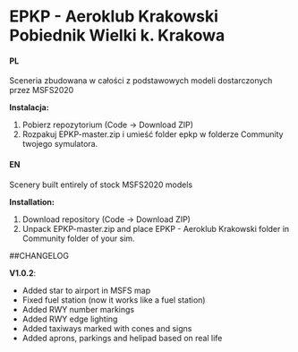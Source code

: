 # EPKP - Aeroklub Krakowski Pobiednik Wielki k. Krakowa

#### PL
Sceneria zbudowana w całości z podstawowych modeli dostarczonych przez MSFS2020

**Instalacja:** 
1. Pobierz repozytorium (Code -> Download ZIP)
2. Rozpakuj EPKP-master.zip i umieść folder epkp w folderze Community twojego symulatora.

#### EN
Scenery built entirely of stock MSFS2020 models

**Installation:**
1. Download repository (Code -> Download ZIP)
2. Unpack EPKP-master.zip and place EPKP - Aeroklub Krakowski folder in Community folder of your sim.

##CHANGELOG 

**V1.0.2**:

* Added star to airport in MSFS map
* Fixed fuel station (now it works like a fuel station)
* Added RWY number markings
* Added RWY edge lighting
* Added taxiways marked with cones and signs
* Added aprons, parkings and helipad based on real life
